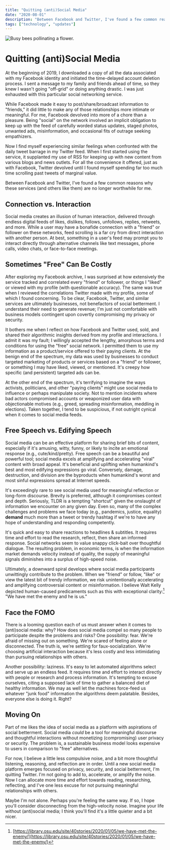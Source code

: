 ```yaml
---
title: "Quitting (anti)Social Media"
date: "2020-08-01"
description: "Between Facebook and Twitter, I've found a few common reasons why these services (and others like them) are no longer worthwhile for me."
tags: ["technology", "updates"]
---
```


![Busy bees pollinating a flower.](https://kmsmedia.kevansizemore.com/image/2020-07-24_busy-bees.jpg)

# Quitting (anti)Social Media

At the beginning of 2019, I downloaded a copy of all the data associated with my Facebook identity and initiated the time-delayed account deletion process. I sent a message to my family and friends ahead of time, so they knew I wasn't going "off-grid" or doing anything drastic. I was just exhausted with this particular social networking service.

While Facebook made it easy to post/share/broadcast information to "friends," it did little to make any of those relationships more intimate or meaningful. For me, Facebook devolved into more of a chore than a pleasure. Being "social" on the network involved an implicit obligation to keep up with the feed of carefully worded status updates, staged photos, unwanted ads, misinformation, and occasional fits of outrage seeking empathizers.

Now I find myself experiencing similar feelings when confronted with the daily tweet barrage in my Twitter feed. When I first started using the service, it supplanted my use of RSS for keeping up with new content from various blogs and news outlets. For all the convenience it offered, just as with Facebook, Twitter devolved until I found myself spending far too much time scrolling past tweets of marginal value. 

Between Facebook and Twitter, I've found a few common reasons why these services (and others like them) are no longer worthwhile for me.

## Connection vs. Interaction

Social media creates an illusion of human interaction, delivered through endless digital feeds of likes, dislikes, follows, unfollows, replies, retweets, and more. While a user may have a bonafide connection with a "friend" or follower on these networks, feed scrolling is a far cry from direct interaction with another person. At best, something in a user's feed may prompt you to interact directly through alternative channels like text messages, phone calls, video chats, or face-to-face meetings. 

## Sometimes "Free" Can Be Costly

After exploring my Facebook archive, I was surprised at how extensively the service tracked and correlated every "friend" or follower, or things I "liked" or viewed with my profile (with questionable accuracy). The same was true when I reviewed the correlations Twitter made with my profile, some of which I found concerning. To be clear, Facebook, Twitter, and similar services are ultimately businesses, not benefactors of social betterment. I understand their need to generate revenue; I'm just not comfortable with business models contingent upon covertly compromising my privacy or security.

It bothers me when I reflect on how Facebook and Twitter used, sold, and shared their algorithmic insights derived from my profile and interactions. I admit it was my fault; I willingly accepted the lengthy, amorphous terms and conditions for using the "free" social network. I permitted them to use my information as a product/service offered to their paying clients. At the benign end of the spectrum, my data was used by businesses to conduct targeted marketing of products or services based on a "friend" or follower, or something I may have liked, viewed, or mentioned. It's creepy how specific (and persistent) targeted ads can be. 

At the other end of the spectrum, it's terrifying to imagine the ways activists, politicians, and other "paying clients" might use social media to influence or perhaps manipulate society. Not to mention incidents where bad actors compromised accounts or weaponized user data with objectionable motives (e.g., greed, spreading misinformation, meddling in elections). Taken together, I tend to be suspicious, if not outright cynical when it comes to social media feeds.

## Free Speech vs. Edifying Speech

Social media can be an effective platform for sharing brief bits of content, especially if it's amusing, witty, funny, or likely to incite an emotional response (e.g., cute/kind/pretty). Free speech can be a beautiful and powerful tool; social media excels at amplifying and accelerating "viral" content with broad appeal. It's beneficial and uplifting when humankind's best and most edifying expressions go viral. Conversely, damage, destruction, and division are the byproducts when humankind's worst and most sinful expressions spread at Internet speeds. 

It's exceedingly rare to see social media used for meaningful reflection or long-form discourse. Brevity is preferred, although it compromises context and depth. Seriously, TLDR is a tempting "shortcut" given the onslaught of information we encounter on any given day. Even so, many of the complex challenges and problems we face today (e.g., pandemics, justice, equality) **demand** much more than a tweet or trendy hashtag if we're to have any hope of understanding and responding competently.

It's quick and easy to share reactions to headlines & subtitles. It requires time and effort to read the research, reflect, then share an informed response. Social networks seem to value snappy click-bait over thoughtful dialogue. The resulting problem, in economic terms, is when the information market demands velocity instead of quality, the supply of meaningful signals diminishes into a surplus of high-speed noise. 

Ultimately, a downward spiral develops where social media participants unwittingly contribute to the problem. When we "friend" or follow, "like" or view the latest bit of trendy information, we risk unintentionally accelerating and amplifying controversial content or misinformation. I believe Walt Kelly depicted human-caused predicaments such as this with exceptional clarity:[^1]  "We have met the enemy and he is us."

## Face the FOMO

There is a looming question each of us must answer when it comes to (anti)social media: why? How does social media compel so many people to participate despite the problems and risks? One possibility: fear. We're afraid of missing out on something. We're scared of feeling alone or disconnected. The truth is, we're settling for faux-socialization. We're choosing artificial interaction because it's less costly and less intimidating than pursuing relationships with others.

Another possibility: laziness. It's easy to let automated algorithms select and serve up an endless feed. It requires time and effort to interact directly with people or research and process information. It's tempting to excuse ourselves, citing a supposed lack of time to gather a balanced diet of healthy information. We may as well let the machines force-feed us whatever "junk food" information the algorithms deem palatable. Besides, everyone else is doing it. Right?

## Moving On

Part of me likes the idea of social media as a platform with aspirations of social betterment. Social media *could* be a tool for meaningful discourse and thoughtful interactions without monetizing (compromising) user privacy or security. The problem is, a sustainable business model looks expensive to users in comparison to "free" alternatives.

For now, I believe a little less compulsive noise, and a bit more thoughtful listening, reasoning, and reflection are in order. Until a new social media platform emerges focused on privacy, security, and social betterment, I'm quitting Twitter. I'm not going to add to, accelerate, or amplify the noise. Now I can allocate more time and effort towards reading, researching, reflecting, and I've one less excuse for not pursuing meaningful relationships with others.

Maybe I'm not alone. Perhaps you're feeling the same way. If so, I hope you'll consider disconnecting from the high-velocity noise. Imagine your life without (anti)social media; I think you'll find it's a little quieter and a bit nicer.

[^1]: [https://library.osu.edu/site/40stories/2020/01/05/we-have-met-the-enemy/](https://library.osu.edu/site/40stories/2020/01/05/we-have-met-the-enemy/)
